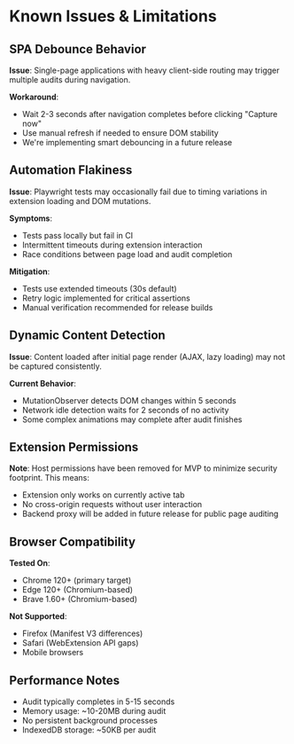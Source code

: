 # Known Issues & Limitations

## SPA Debounce Behavior
**Issue**: Single-page applications with heavy client-side routing may trigger multiple audits during navigation.

**Workaround**: 
- Wait 2-3 seconds after navigation completes before clicking "Capture now"
- Use manual refresh if needed to ensure DOM stability
- We're implementing smart debouncing in a future release

## Automation Flakiness
**Issue**: Playwright tests may occasionally fail due to timing variations in extension loading and DOM mutations.

**Symptoms**:
- Tests pass locally but fail in CI
- Intermittent timeouts during extension interaction
- Race conditions between page load and audit completion

**Mitigation**:
- Tests use extended timeouts (30s default)
- Retry logic implemented for critical assertions
- Manual verification recommended for release builds

## Dynamic Content Detection
**Issue**: Content loaded after initial page render (AJAX, lazy loading) may not be captured consistently.

**Current Behavior**:
- MutationObserver detects DOM changes within 5 seconds
- Network idle detection waits for 2 seconds of no activity
- Some complex animations may complete after audit finishes

## Extension Permissions
**Note**: Host permissions have been removed for MVP to minimize security footprint. This means:
- Extension only works on currently active tab
- No cross-origin requests without user interaction
- Backend proxy will be added in future release for public page auditing

## Browser Compatibility
**Tested On**:
- Chrome 120+ (primary target)
- Edge 120+ (Chromium-based)
- Brave 1.60+ (Chromium-based)

**Not Supported**:
- Firefox (Manifest V3 differences)
- Safari (WebExtension API gaps)
- Mobile browsers

## Performance Notes
- Audit typically completes in 5-15 seconds
- Memory usage: ~10-20MB during audit
- No persistent background processes
- IndexedDB storage: ~50KB per audit